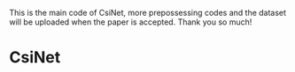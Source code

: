 This is the main code of CsiNet, more prepossessing codes and the dataset will be uploaded when the paper is accepted. Thank you so much!
# CsiNet
